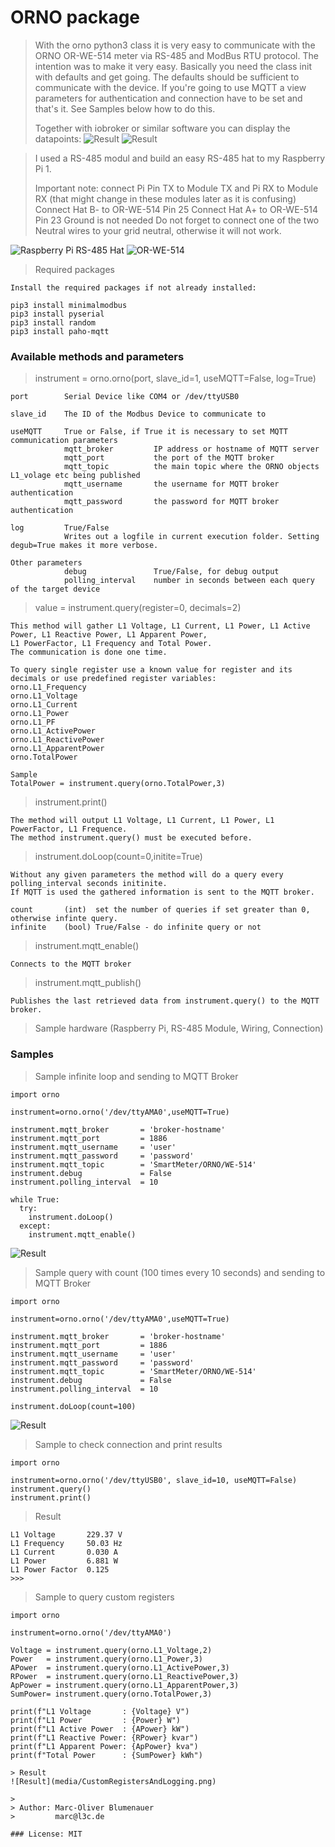 
# ORNO package 

> With the orno python3 class it is very easy to communicate with the ORNO OR-WE-514 meter via RS-485 and ModBus RTU protocol. 
> The intention was to make it very easy. Basically you need the class init with defaults and get going. The defaults should be
> sufficient to communicate with the device. If you're going to use MQTT a view parameters for authentication and connection have
> to be set and that's it. See Samples below how to do this.
>
>
> Together with iobroker or similar software you can display the datapoints:
![Result](media/iobroker_MQTT_Topic.PNG)
![Result](media/HABPanel_SmartMeter1.PNG)

> I used a RS-485 modul and build an easy RS-485 hat to my Raspberry Pi 1. 
>
> Important note:   connect Pi Pin TX to Module TX and Pi RX to Module RX 
>                   (that might change in these modules later as it is confusing)
>                   Connect Hat B- to OR-WE-514 Pin 25
>                   Connect Hat A+ to OR-WE-514 Pin 23
>                   Ground is not needed
>                   Do not forget to connect one of the two Neutral wires to your grid neutral, otherwise it will not work.

![Raspberry Pi RS-485 Hat](media/raspPi1_Rs-485_Head.jpg)
![OR-WE-514](media/Setup.png)

> Required packages
```
Install the required packages if not already installed:

pip3 install minimalmodbus
pip3 install pyserial
pip3 install random
pip3 install paho-mqtt
```

### Available methods and parameters
> instrument = orno.orno(port, slave_id=1, useMQTT=False, log=True)
```
port        Serial Device like COM4 or /dev/ttyUSB0

slave_id    The ID of the Modbus Device to communicate to

useMQTT     True or False, if True it is necessary to set MQTT communication parameters
            mqtt_broker         IP address or hostname of MQTT server
            mqtt_port           the port of the MQTT broker
            mqtt_topic          the main topic where the ORNO objects L1_volage etc being published
            mqtt_username       the username for MQTT broker authentication
            mqtt_password       the password for MQTT broker authentication

log         True/False
            Writes out a logfile in current execution folder. Setting degub=True makes it more verbose.

Other parameters
            debug               True/False, for debug output
            polling_interval    number in seconds between each query of the target device

```

> value = instrument.query(register=0, decimals=2)
```
This method will gather L1 Voltage, L1 Current, L1 Power, L1 Active Power, L1 Reactive Power, L1 Apparent Power, 
L1 PowerFactor, L1 Frequency and Total Power.
The communication is done one time.

To query single register use a known value for register and its decimals or use predefined register variables:
orno.L1_Frequency     
orno.L1_Voltage       
orno.L1_Current       
orno.L1_Power         
orno.L1_PF            
orno.L1_ActivePower   
orno.L1_ReactivePower 
orno.L1_ApparentPower 
orno.TotalPower   

Sample
TotalPower = instrument.query(orno.TotalPower,3)

```

> instrument.print()
```
The method will output L1 Voltage, L1 Current, L1 Power, L1 PowerFactor, L1 Frequence.
The method instrument.query() must be executed before.
```

> instrument.doLoop(count=0,initite=True)
```
Without any given parameters the method will do a query every polling_interval seconds initinite. 
If MQTT is used the gathered information is sent to the MQTT broker.

count       (int)  set the number of queries if set greater than 0, otherwise infinte query.
infinite    (bool) True/False - do infinite query or not
```

> instrument.mqtt_enable()
```
Connects to the MQTT broker   
```

> instrument.mqtt_publish()
```
Publishes the last retrieved data from instrument.query() to the MQTT broker. 
```

> Sample hardware (Raspberry Pi, RS-485 Module, Wiring, Connection)

### Samples 

> Sample infinite loop and sending to MQTT Broker

```
import orno

instrument=orno.orno('/dev/ttyAMA0',useMQTT=True)

instrument.mqtt_broker       = 'broker-hostname'
instrument.mqtt_port         = 1886
instrument.mqtt_username     = 'user'
instrument.mqtt_password     = 'password'
instrument.mqtt_topic        = 'SmartMeter/ORNO/WE-514'
instrument.debug             = False
instrument.polling_interval  = 10

while True:
  try:
    instrument.doLoop()
  except:
    instrument.mqtt_enable()
```
![Result](media/iobroker_mqtt_results.png)

> Sample query with count (100 times every 10 seconds) and sending to MQTT Broker

```
import orno

instrument=orno.orno('/dev/ttyAMA0',useMQTT=True)

instrument.mqtt_broker       = 'broker-hostname'
instrument.mqtt_port         = 1886
instrument.mqtt_username     = 'user'
instrument.mqtt_password     = 'password'
instrument.mqtt_topic        = 'SmartMeter/ORNO/WE-514'
instrument.debug             = False
instrument.polling_interval  = 10

instrument.doLoop(count=100)
```

![Result](media/HABPanel_SmartMeter2.PNG)

> Sample to check connection and print results

```
import orno

instrument=orno.orno('/dev/ttyUSB0', slave_id=10, useMQTT=False)
instrument.query()
instrument.print()
```
> Result
```
L1 Voltage       229.37 V
L1 Frequency     50.03 Hz
L1 Current       0.030 A
L1 Power         6.881 W
L1 Power Factor  0.125
>>>
``` 

> Sample to query custom registers
```
import orno

instrument=orno.orno('/dev/ttyAMA0')

Voltage = instrument.query(orno.L1_Voltage,2)
Power   = instrument.query(orno.L1_Power,3)
APower  = instrument.query(orno.L1_ActivePower,3)
RPower  = instrument.query(orno.L1_ReactivePower,3)
ApPower = instrument.query(orno.L1_ApparentPower,3)
SumPower= instrument.query(orno.TotalPower,3)

print(f"L1 Voltage       : {Voltage} V")
print(f"L1 Power         : {Power} W")
print(f"L1 Active Power  : {APower} kW")
print(f"L1 Reactive Power: {RPower} kvar")
print(f"L1 Apparent Power: {ApPower} kva")
print(f"Total Power      : {SumPower} kWh")

> Result
![Result](media/CustomRegistersAndLogging.png)

>
> Author: Marc-Oliver Blumenauer 
>         marc@l3c.de

### License: MIT
